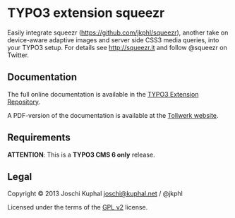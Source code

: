 TYPO3 extension squeezr
=======================

Easily integrate squeezr (https://github.com/jkphl/squeezr), another take on device-aware adaptive images and server side CSS3 media queries, into your TYPO3 setup. For details see http://squeezr.it and follow @squeezr on Twitter.


Documentation
-------------

The full online documentation is available in the [TYPO3 Extension Repository](http://docs.typo3.org/typo3cms/extensions/squeezr/).

A PDF-version of the documentation is available at the [Tollwerk website](http://tollwerk.de/fileadmin/media/manuals/squeezr/manual.pdf).


Requirements
------------

**ATTENTION**: This is a **TYPO3 CMS 6 only** release.


Legal
-----

Copyright © 2013 Joschi Kuphal joschi@kuphal.net / @jkphl

Licensed under the terms of the [GPL v2](LICENSE.txt) license.